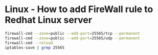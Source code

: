 # Linux - How to add FireWall rule to Redhat Linux server

```bash
firewall-cmd --zone=public --add-port=25565/tcp --permanent
firewall-cmd --zone=public --add-port=25565/udp --permanent
firewall-cmd --reload
iptables-save | grep 25565
```
